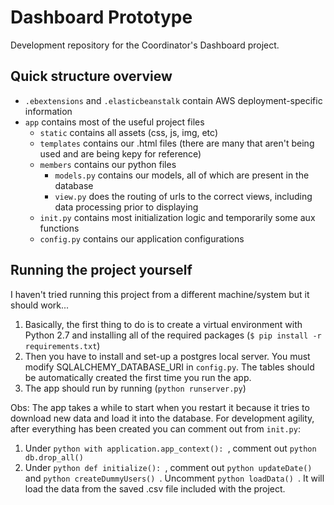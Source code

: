 # Dashboard Prototype
Development repository for the Coordinator's Dashboard project.

## Quick structure overview
* `.ebextensions` and `.elasticbeanstalk` contain AWS deployment-specific information
* `app` contains most of the useful project files
  * `static` contains all assets (css, js, img, etc)
  * `templates` contains our .html files (there are many that aren't being used and are being kepy for reference)
  * `members` contains our python files
    * `models.py` contains our models, all of which are present in the database
    * `view.py` does the routing of urls to the correct views, including data processing prior to displaying
  * `init.py` contains most initialization logic and temporarily some aux functions
  * `config.py` contains our application configurations

## Running the project yourself
I haven't tried running this project from a different machine/system but it should work...
1. Basically, the first thing to do is to create a virtual environment with Python 2.7 and installing all of the required packages (`$ pip install -r requirements.txt`)
2. Then you have to install and set-up a postgres local server. You must modify SQLALCHEMY_DATABASE_URI in `config.py`. The tables should be automatically created the first time you run the app.
3. The app should run by running (`python runserver.py`)

Obs: The app takes a while to start when you restart it because it tries to download new data and load it into the database.
For development agility, after everything has been created you can comment out from `init.py`:
1. Under ```python with application.app_context(): ```, comment out ```python db.drop_all() ```
2. Under ```python def initialize(): ```, comment out ```python updateDate() ``` and ```python createDummyUsers() ```. Uncomment ```python loadData() ```. It will load the data from the saved .csv file included with the project.